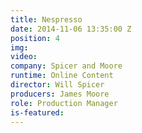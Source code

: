 ```yaml
---
title: Nespresso
date: 2014-11-06 13:35:00 Z
position: 4
img: 
video: 
company: Spicer and Moore
runtime: Online Content
director: Will Spicer
producers: James Moore
role: Production Manager
is-featured: 
---
```



